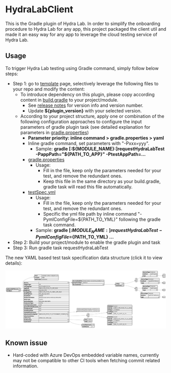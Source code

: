 # HydraLabClient
This is the Gradle plugin of Hydra Lab.
In order to simplify the onboarding procedure to Hydra Lab for any app, this project packaged the client util and made it an easy way for any app to leverage the cloud testing service of Hydra Lab.


## Usage
To trigger Hydra Lab testing using Gradle command, simply follow below steps:
- Step 1: go to [template](https://github.com/microsoft/HydraLab/tree/main/gradle_plugin/template) page, selectively leverage the following files to your repo and modify the content:
    - To introduce dependency on this plugin, please copy according content in [build.gradle](https://github.com/microsoft/HydraLab/tree/main/gradle_plugin/template/build.gradle) to your project/module.
      - See [release notes](https://github.com/microsoft/HydraLab/wiki/Release-Notes) for version info and version number.
      - Update **${plugin_version}** with your selected version.
    - According to your project structure, apply one or combination of the following configuration approaches to configure the input parameters of gradle plugin task (see detailed explanation for parameters in [gradle.properties](https://github.com/microsoft/HydraLab/tree/main/gradle_plugin/template/gradle.properties))
      - **Parameter priority: inline command > gradle.properties > yaml**
      - Inline gradle command, set parameters with "-Pxxx=yyy".
        - Sample: **gradle [:${MODULE_NAME}:]requestHydraLabTest -PappPath="${PATH_TO_APP}" -PtestAppPath=...**
      - [gradle.properties](https://github.com/microsoft/HydraLab/tree/main/gradle_plugin/template/gradle.properties)
        - Usage: 
          - Fill in the file, keep only the parameters needed for your test, and remove the redundant ones.
          - Keep this file in the same directory as your build.gradle, gradle task will read this file automatically.
      - [testSpec.yml](https://github.com/microsoft/HydraLab/tree/main/gradle_plugin/template/testSpec.yml)
        - Usage:
          - Fill in the file, keep only the parameters needed for your test, and remove the redundant ones.
          - Specific the yml file path by inline command "-PymlConfigFile=${PATH_TO_YML}" following the gradle task command.
        - Sample: **gradle [:${MODULE_NAME}:]requestHydraLabTest -PymlConfigFile=${PATH_TO_YML} ...**
- Step 2: Build your project/module to enable the gradle plugin and task
- Step 3: Run gradle task requestHydraLabTest

The new YAML based test task specification data structure (click it to view details):

![structure visual](https://github.com/microsoft/HydraLab/blob/main/docs/images/UML/gradle_plugin_yaml_config_design.png?raw=true)

## Known issue
- Hard-coded with Azure DevOps embedded variable names, currently may not be compatible to other CI tools when fetching commit related information.
